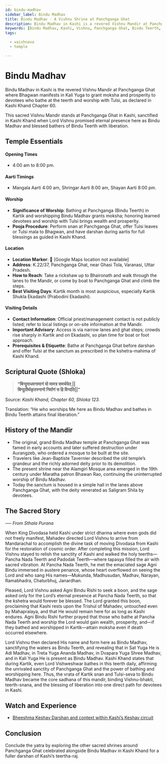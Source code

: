 ```yaml
---
id: bindu-madhav
sidebar_label: Bindu Madhav
title: Bindu Madhav - A Vishnu Shrine at Panchganga Ghat
description: Bindu Madhav in Kashi is a revered Vishnu Mandir at Panchganga Ghat known for granting moksha and prosperity to devotees.
keywords: [Bindu Madhav, Kashi, Vishnu, Panchganga Ghat, Bindu Teerth, Kartik]
tags:

  - vaishnava
  - temple

---
```


# Bindu Madhav

Bindu Madhav in Kashi is the revered Vishnu Mandir at Panchganga Ghat where Bhagwan manifests in Kali Yuga to grant moksha and prosperity to devotees who bathe at the teerth and worship with Tulsi, as declared in Kashi Khand Chapter 60.

This sacred Vishnu Mandir stands at Panchganga Ghat in Kashi, sanctified in Kashi Khand when Lord Vishnu promised eternal presence here as Bindu Madhav and blessed bathers of Bindu Teerth with liberation.

## Temple Essentials

#### Opening Times
* 4:00 am to 8:00 pm.

#### Aarti Timings
* Mangala Aarti 4:00 am, Shringar Aarti 8:00 am, Shayan Aarti 8:00 pm.

#### Worship
* **Significance of Worship**: Bathing at Panchganga (Bindu Teerth) in Kartik and worshipping Bindu Madhav grants moksha; honoring learned devotees and worship with Tulsi brings wealth and prosperity.
* **Pooja Procedure**: Perform snan at Panchganga Ghat, offer Tulsi leaves or Tulsi mala to Bhagwan, and have darshan during aartis for full blessings as guided in Kashi Khand.

#### Location
* **Location Marker**: 📍 [Google Maps location not available]
* **Address**: K.22/37, Panchganga Ghat, near Ghasi Tola, Varanasi, Uttar Pradesh.
* **How to Reach**: Take a rickshaw up to Bhaironath and walk through the lanes to the Mandir, or come by boat to Panchganga Ghat and climb the steps.
* **Best Visiting Days**: Kartik month is most auspicious, especially Kartik Shukla Ekadashi (Prabodini Ekadashi).

#### Visiting Details
* **Contact Information**: Official priest/management contact is not publicly listed; refer to local listings or on-site information at the Mandir.
* **Important Advisory**: Access is via narrow lanes and ghat steps; crowds rise sharply in Kartik and on Ekadashi, so plan time for boat or foot approach.
* **Prerequisites & Etiquette**: Bathe at Panchganga Ghat before darshan and offer Tulsi at the sanctum as prescribed in the kshetra-mahima of Kashi Khand.

## Scriptural Quote (Shloka)

> **“बिन्दुमाधवनामानं यो मामत्र समर्चयेत् ||** <br/>
> **बिन्दुतीर्थकृतस्नानो निर्वाणं स हि विन्दति||”**

Source: *Kashi Khand, Chapter 60, Shloka 123.*

Translation: “He who worships Me here as Bindu Madhav and bathes in Bindu Teerth attains final liberation.”

## History of the Mandir

* The original, grand Bindu Madhav temple at Panchganga Ghat was famed in early accounts and later suffered destruction under Aurangzeb, who ordered a mosque to be built at the site.
* Travelers like Jean-Baptiste Tavernier described the old temple’s grandeur and the richly adorned deity prior to its demolition.
* The present shrine near the Alamgiri Mosque area emerged in the 19th century under Maratha patron Bhawan Rao, continuing the uninterrupted worship of Bindu Madhav.
* Today the sanctum is housed in a simple hall in the lanes above Panchganga Ghat, with the deity venerated as Saligram Shila by devotees.

## The Sacred Story

*── From Sthala Purana*

When King Divodasa held Kashi under strict dharma where even gods did not freely manifest, Mahadev directed Lord Vishnu to arrive from Mandarachal to accomplish the divine task of moving Divodasa from Kashi for the restoration of cosmic order. After completing this mission, Lord Vishnu stayed to relish the sanctity of Kashi and walked the holy teerths—Pancha Nada Teerth and Padodak Teerth—where tapasya filled the air with sacred vibration. At Pancha Nada Teerth, he met the emaciated sage Agni Bindu immersed in austere penance, whose heart overflowed on seeing the Lord and who sang His names—Mukunda, Madhusudan, Madhav, Narayan, Ramabhadra, Chaturbhuj, Janardhan.

Pleased, Lord Vishnu asked Agni Bindu Rishi to seek a boon, and the sage asked only for the Lord’s eternal presence at Pancha Nada Teerth, so that the kshetra would forever be blessed. The Lord granted this boon, proclaiming that Kashi rests upon the Trishul of Mahadev, untouched even by Mahapralaya, and that He would remain here for as long as Kashi endures. Agni Bindu Rishi further prayed that those who bathe at Pancha Nada Teerth and worship the Lord would gain wealth, prosperity, and—if they bathed and worshipped in Kartik—attain moksha even if death occurred elsewhere.

Lord Vishnu then declared His name and form here as Bindu Madhav, sanctifying the waters as Bindu Teerth, and revealing that in Sat Yuga He is Adi Madhav, in Treta Yuga Ananda Madhav, in Dvapara Yuga Shree Madhav, and in Kali Yuga He is present as Bindu Madhav. Kashi Khand states that during Kartik, even Lord Vishweshwar bathes in this teerth daily, affirming the unrivaled sanctity of Panchganga Ghat and the power of bathing and worshipping here. Thus, the vrata of Kartik snan and Tulsi-seva to Bindu Madhav became the core sadhana of this mandir, binding Vishnu-bhakti, teerth-snana, and the blessing of liberation into one direct path for devotees in Kashi.

## Watch and Experience

* [Bheeshma Keshav Darshan and context within Kashi’s Keshav circuit](https://www.youtube.com/watch?v=PnHNANHdVFM)

## Conclusion

Conclude the yatra by exploring the other sacred shrines around Panchganga Ghat celebrated alongside Bindu Madhav in Kashi Khand for a fuller darshan of Kashi’s teertha-raj.